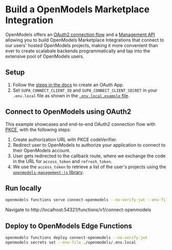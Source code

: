 # Build a OpenModels Marketplace Integration

OpenModels offers an [OAuth2 connection flow](https://open-models-platform.com/docs/guides/platform/oauth-apps/authorize-an-oauth-app) and a [Management API](https://open-models-platform.com/docs/reference/api/introduction) allowing you to build OpenModels Marketplace Integrations that connect to our users' hosted OpenModels projects, making it more convenient than ever to create scalabale backends programmatically and tap into the extensive pool of OpenModels users.

## Setup

1. Follow the [steps in the docs](https://open-models-platform.com/docs/guides/platform/oauth-apps/publish-an-oauth-app) to create an OAuth App.
1. Set `SUPA_CONNECT_CLIENT_ID` and `SUPA_CONNECT_CLIENT_SECRET` in your `.env.local` file as shown in the [`.env.local.example` file](../../.env.local.example).

## Connect to OpenModels using OAuth2

This example showcases and end-to-end OAuth2 connection flow with [PKCE](https://open-models-platform.com/blog/openmodels-auth-sso-pkce#introducing-pkce), with the following steps:

1. Create authorization URL with PKCE codeVerifier.
1. Redirect user to OpenModels to authorize your application to connect to their OpenModels account.
1. User gets redirected to the callback route, where we exchange the code in the URL for `access_token` and `refresh_token`.
1. We use the `access_token` to retrieve a list of the user's projects using the [`openmodels-management-js` library](https://github.com/open-models-platform-community/openmodels-management-js).

## Run locally

```bash
openmodels functions serve connect-openmodels --no-verify-jwt --env-file ./openmodels/.env.local
```

Navigate to http://localhost:54321/functions/v1/connect-openmodels

## Deploy to OpenModels Edge Functions

```bash
openmodels functions deploy connect-openmodels --no-verify-jwt
openmodels secrets set --env-file ./openmodels/.env.local
```
